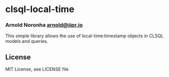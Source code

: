 # clsql-local-time
### Arnold Noronha <arnold@jipr.io>

This simple library allows the use of local-time:timestamp objects in
CLSQL models and queries.

## License

MIT License, see LICENSE file

